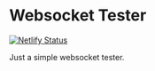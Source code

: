 # Websocket Tester

[![Netlify Status](https://api.netlify.com/api/v1/badges/a8d799d2-01cb-4dd4-8e49-38731d531b44/deploy-status)](https://app.netlify.com/sites/websocket-tester/deploys)

Just a simple websocket tester.
